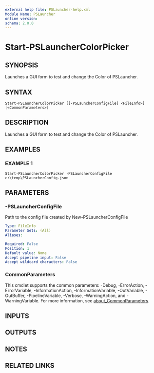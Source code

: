 ```yaml
---
external help file: PSLauncher-help.xml
Module Name: PSLauncher
online version:
schema: 2.0.0
---
```


# Start-PSLauncherColorPicker

## SYNOPSIS
Launches a GUI form to test and change the Color of PSLauncher.

## SYNTAX

```
Start-PSLauncherColorPicker [[-PSLauncherConfigFile] <FileInfo>] [<CommonParameters>]
```

## DESCRIPTION
Launches a GUI form to test and change the Color of PSLauncher.

## EXAMPLES

### EXAMPLE 1
```
Start-PSLauncherColorPicker -PSLauncherConfigFile c:\temp\PSLauncherConfig.json
```

## PARAMETERS

### -PSLauncherConfigFile
Path to the config file created by New-PSLauncherConfigFile

```yaml
Type: FileInfo
Parameter Sets: (All)
Aliases:

Required: False
Position: 1
Default value: None
Accept pipeline input: False
Accept wildcard characters: False
```

### CommonParameters
This cmdlet supports the common parameters: -Debug, -ErrorAction, -ErrorVariable, -InformationAction, -InformationVariable, -OutVariable, -OutBuffer, -PipelineVariable, -Verbose, -WarningAction, and -WarningVariable. For more information, see [about_CommonParameters](http://go.microsoft.com/fwlink/?LinkID=113216).

## INPUTS

## OUTPUTS

## NOTES

## RELATED LINKS
